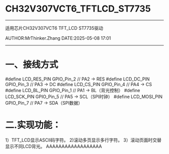 # CH32V307VCT6_TFTLCD_ST7735
*****************
适用芯片CH32V307VCT6 TFT_LCD ST7735驱动

AUTHOR:MrThinker.Zhang
DATE:2025-05-08 17:01

*****************
# 一、接线方式
#define LCD_RES_PIN GPIO_Pin_2   // PA2 -> RES
#define LCD_DC_PIN GPIO_Pin_3    // PA3 -> DC
#define LCD_CS_PIN GPIO_Pin_4    // PA4 -> CS
#define LCD_BL_PIN GPIO_Pin_1    // PA1 -> BL（背光控制）
#define LCD_SCK_PIN GPIO_Pin_5   // PA5 -> SCL（SPI时钟）
#define LCD_MOSI_PIN GPIO_Pin_7  // PA7 -> SDA（SPI数据）
# 二.实现功能：
1）TFT_LCD显示ASCII码字符。
2)滚动多页显示多行字符。
3）滚动页面时交替显示不同LCD背光。
AAAAAAAAAAAAAAAAAA
